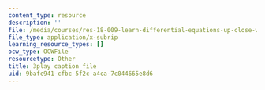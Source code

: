 ```yaml
---
content_type: resource
description: ''
file: /media/courses/res-18-009-learn-differential-equations-up-close-with-gilbert-strang-and-cleve-moler-fall-2015/9bafc941cfbc5f2ca4ca7c044665e8d6_NNhVVk244ZA.vtt
file_type: application/x-subrip
learning_resource_types: []
ocw_type: OCWFile
resourcetype: Other
title: 3play caption file
uid: 9bafc941-cfbc-5f2c-a4ca-7c044665e8d6
---
```

